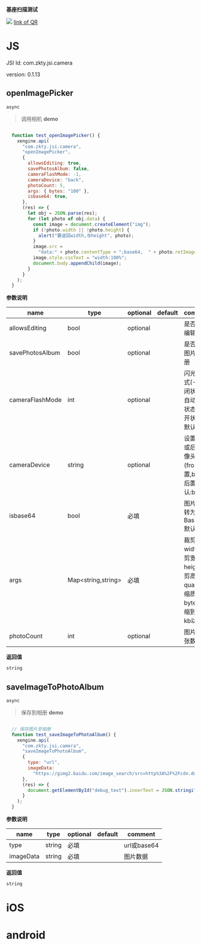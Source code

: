 

**基座扫描测试**
<div id='modulename' style='display:none'>camera</div> <img id='qrimg' src='https://api.qrserver.com/v1/create-qr-code/?size=150x150&data=http://192.168.44.52:3000/docs/modules/all/dist/ui/index.html'></img>
<a id='qrlink' href="about:none">link of QR</a>



# JS


JSI Id: com.zkty.jsi.camera

version: 0.1.13



## openImagePicker
`async`
> 调用相机
**demo**
``` js

  function test_openImagePicker() {
    xengine.api(
      "com.zkty.jsi.camera",
      "openImagePicker",
      {
        allowsEditing: true,
        savePhotosAlbum: false,
        cameraFlashMode: -1,
        cameraDevice: "back",
        photoCount: 5,
        args: { bytes: "100" },
        isbase64: true,
      },
      (res) => {
        let obj = JSON.parse(res);
        for (let photo of obj.data) {
          const image = document.createElement("img");
          if (!photo.width || !photo.height) {
            alert("要返回width,与height", photo);
          }
          image.src =
            "data:" + photo.contentType + ";base64,  " + photo.retImage;
          image.style.cssText = "width:100%";
          document.body.appendChild(image);
        }
      }
    );
  }

``` 

**参数说明**

| name                        | type      | optional | default   | comment  |
| --------------------------- | --------- | -------- | --------- |--------- |
| allowsEditing | bool | optional |  | 是否允许编辑 |
| savePhotosAlbum | bool | optional |  | 是否保存图片到相册 |
| cameraFlashMode | int | optional |  | 闪光灯模式(-1:关闭状态,0:自动开关状态,1:打开状态),默认:-1 |
| cameraDevice | string | optional |  | 设置前置或后置摄像头(front:前置,back:后置),默认:back |
| isbase64 | bool | 必填 |  | 图片是否转为Base64,默认:true |
| args | Map\<string,string\> | 必填 |  | 裁剪参数 width:裁剪宽度; height:裁剪高度; quality:压缩质量; bytes:压缩到多少kb以内; |
| photoCount | int | optional |  | 图片选择张数 |
**返回值**
``` js
string
``` 



## saveImageToPhotoAlbum
`async`
> 保存到相册
**demo**
``` js

  // 保存图片至相册
  function test_saveImageToPhotoAlbum() {
    xengine.api(
      "com.zkty.jsi.camera",
      "saveImageToPhotoAlbum",
      {
        type: "url",
        imageData:
          "https://gimg2.baidu.com/image_search/src=http%3A%2F%2Fcdn.duitang.com%2Fuploads%2Fitem%2F201410%2F20%2F20141020162058_UrMNe.jpeg&refer=http%3A%2F%2Fcdn.duitang.com&app=2002&size=f9999,10000&q=a80&n=0&g=0n&fmt=jpeg?sec=1611307946&t=175b540644bac34ec738e48ff42f8034",
      },
      (res) => {
        document.getElementById("debug_text").innerText = JSON.stringify(res);
      }
    );
  }

``` 

**参数说明**

| name                        | type      | optional | default   | comment  |
| --------------------------- | --------- | -------- | --------- |--------- |
| type | string | 必填 |  | url或base64 |
| imageData | string | 必填 |  | 图片数据 |
**返回值**
``` js
string
``` 


    

# iOS


# android


